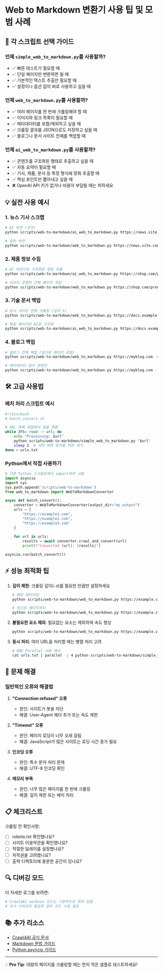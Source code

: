 # Web to Markdown 변환기 사용 팁 및 모범 사례

## 🎯 각 스크립트 선택 가이드

### 언제 `simple_web_to_markdown.py`를 사용할까?
- ✅ 빠른 테스트가 필요할 때
- ✅ 단일 페이지만 변환하면 될 때
- ✅ 기본적인 텍스트 추출만 필요할 때
- ✅ 설정이나 옵션 없이 바로 사용하고 싶을 때

### 언제 `web_to_markdown.py`를 사용할까?
- ✅ 여러 페이지를 한 번에 크롤링해야 할 때
- ✅ 이미지와 링크 목록이 필요할 때
- ✅ 메타데이터를 포함/제외하고 싶을 때
- ✅ 크롤링 결과를 JSON으로도 저장하고 싶을 때
- ✅ 블로그나 문서 사이트 전체를 백업할 때

### 언제 `ai_web_to_markdown.py`를 사용할까?
- ✅ 콘텐츠를 구조화된 형태로 추출하고 싶을 때
- ✅ 자동 요약이 필요할 때
- ✅ 기사, 제품, 문서 등 특정 형식에 맞춰 추출할 때
- ✅ 핵심 포인트만 뽑아내고 싶을 때
- ❌ OpenAI API 키가 없거나 비용이 부담될 때는 피하세요

## 💡 실전 사용 예시

### 1. 뉴스 기사 스크랩
```bash
# AI 버전 (추천)
python scripts/web-to-markdown/ai_web_to_markdown.py https://news.site.com/article-123 -t article

# 일반 버전
python scripts/web-to-markdown/web_to_markdown.py https://news.site.com/article-123 --no-images
```

### 2. 제품 정보 수집
```bash
# AI 버전으로 구조화된 정보 추출
python scripts/web-to-markdown/ai_web_to_markdown.py https://shop.com/product/laptop -t product -o products

# 이미지 포함한 전체 페이지 저장
python scripts/web-to-markdown/web_to_markdown.py https://shop.com/product/laptop -o products
```

### 3. 기술 문서 백업
```bash
# 문서 사이트 전체 크롤링 (깊이 3)
python scripts/web-to-markdown/web_to_markdown.py https://docs.example.com -d 3 -o tech_docs

# 특정 페이지만 AI로 구조화
python scripts/web-to-markdown/ai_web_to_markdown.py https://docs.example.com/api-guide -t documentation
```

### 4. 블로그 백업
```bash
# 블로그 전체 백업 (링크된 페이지 포함)
python scripts/web-to-markdown/web_to_markdown.py https://myblog.com -d 2 -o blog_backup

# 메타데이터 없이 본문만
python scripts/web-to-markdown/web_to_markdown.py https://myblog.com --no-metadata --no-links
```

## 🛠️ 고급 사용법

### 배치 처리 스크립트 예시

```bash
#!/bin/bash
# batch_convert.sh

# URL 목록 파일에서 일괄 변환
while IFS= read -r url; do
    echo "Processing: $url"
    python scripts/web-to-markdown/simple_web_to_markdown.py "$url"
    sleep 2  # 서버 부하 방지를 위한 대기
done < urls.txt
```

### Python에서 직접 사용하기

```python
# 다른 Python 스크립트에서 import하여 사용
import asyncio
import sys
sys.path.append('scripts/web-to-markdown')
from web_to_markdown import WebToMarkdownConverter

async def batch_convert():
    converter = WebToMarkdownConverter(output_dir="my_output")
    urls = [
        "https://example1.com",
        "https://example2.com",
        "https://example3.com"
    ]
    
    for url in urls:
        results = await converter.crawl_and_convert(url)
        print(f"Converted {url}: {results}")

asyncio.run(batch_convert())
```

## ⚡ 성능 최적화 팁

1. **깊이 제한**: 크롤링 깊이(`-d`)를 필요한 만큼만 설정하세요
   ```bash
   # 메인 페이지만
   python scripts/web-to-markdown/web_to_markdown.py https://example.com -d 1
   
   # 링크된 페이지까지
   python scripts/web-to-markdown/web_to_markdown.py https://example.com -d 2
   ```

2. **불필요한 요소 제외**: 필요없는 요소는 제외하여 속도 향상
   ```bash
   python scripts/web-to-markdown/web_to_markdown.py https://example.com --no-images --no-links
   ```

3. **동시 처리**: 여러 URL을 처리할 때는 병렬 처리 고려
   ```bash
   # GNU Parallel 사용 예시
   cat urls.txt | parallel -j 4 python scripts/web-to-markdown/simple_web_to_markdown.py {}
   ```

## 🐛 문제 해결

### 일반적인 오류와 해결법

1. **"Connection refused" 오류**
   - 원인: 사이트가 봇을 차단
   - 해결: User-Agent 헤더 추가 또는 속도 제한

2. **"Timeout" 오류**
   - 원인: 페이지 로딩이 너무 오래 걸림
   - 해결: JavaScript가 많은 사이트는 로딩 시간 증가 필요

3. **인코딩 오류**
   - 원인: 특수 문자 처리 문제
   - 해결: UTF-8 인코딩 확인

4. **메모리 부족**
   - 원인: 너무 많은 페이지를 한 번에 크롤링
   - 해결: 깊이 제한 또는 배치 처리

## 📋 체크리스트

크롤링 전 확인사항:
- [ ] robots.txt 확인했나요?
- [ ] 사이트 이용약관을 확인했나요?
- [ ] 적절한 딜레이를 설정했나요?
- [ ] 저작권을 고려했나요?
- [ ] 출력 디렉토리에 충분한 공간이 있나요?

## 🔍 디버깅 모드

더 자세한 로그를 보려면:
```bash
# Crawl4AI verbose 모드는 기본적으로 켜져 있음
# 추가 디버깅이 필요한 경우 코드 수정 필요
```

## 📚 추가 리소스

- [Crawl4AI 공식 문서](https://crawl4ai.com/mkdocs/)
- [Markdown 문법 가이드](https://www.markdownguide.org/)
- [Python asyncio 가이드](https://docs.python.org/3/library/asyncio.html)

---

💡 **Pro Tip**: 대량의 페이지를 크롤링할 때는 먼저 작은 샘플로 테스트하세요! 